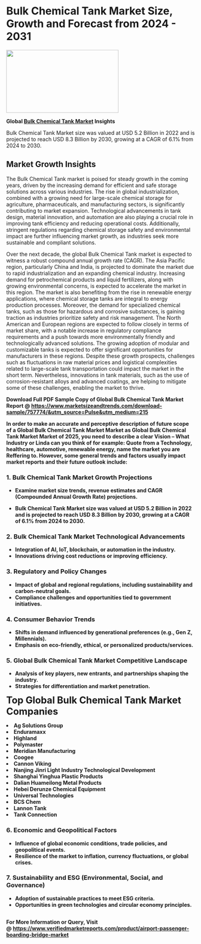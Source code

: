 <H1>Bulk Chemical Tank Market Size, Growth and Forecast from 2024 - 2031</H1><img class="aligncenter size-medium wp-image-584254" src="https://thirdeyenews.in/wp-content/uploads/2024/09/Global-Market-Research-300x168.jpeg" alt="" width="300" height="168" /><p><strong>Global&nbsp;<a href="https://www.marketsizeandtrends.com/download-sample/757774/&amp;utm_source=Pulse&amp;utm_medium=215">Bulk Chemical Tank Market</a> Insights</strong></p><p>Bulk Chemical Tank Market size was valued at USD 5.2 Billion in 2022 and is projected to reach USD 8.3 Billion by 2030, growing at a CAGR of 6.1% from 2024 to 2030.</p><p><h2>Market Growth Insights</h2> <p>The Bulk Chemical Tank market is poised for steady growth in the coming years, driven by the increasing demand for efficient and safe storage solutions across various industries. The rise in global industrialization, combined with a growing need for large-scale chemical storage for agriculture, pharmaceuticals, and manufacturing sectors, is significantly contributing to market expansion. Technological advancements in tank design, material innovation, and automation are also playing a crucial role in improving tank efficiency and reducing operational costs. Additionally, stringent regulations regarding chemical storage safety and environmental impact are further influencing market growth, as industries seek more sustainable and compliant solutions.</p> <p><strong></strong></p> <p>Over the next decade, the global Bulk Chemical Tank market is expected to witness a robust compound annual growth rate (CAGR). The Asia Pacific region, particularly China and India, is projected to dominate the market due to rapid industrialization and an expanding chemical industry. Increasing demand for petrochemical products and liquid fertilizers, along with growing environmental concerns, is expected to accelerate the market in this region. The market is also benefiting from the rise in renewable energy applications, where chemical storage tanks are integral to energy production processes. Moreover, the demand for specialized chemical tanks, such as those for hazardous and corrosive substances, is gaining traction as industries prioritize safety and risk management. The North American and European regions are expected to follow closely in terms of market share, with a notable increase in regulatory compliance requirements and a push towards more environmentally friendly and technologically advanced solutions. The growing adoption of modular and customizable tanks is expected to offer significant opportunities for manufacturers in these regions. Despite these growth prospects, challenges such as fluctuations in raw material prices and logistical complexities related to large-scale tank transportation could impact the market in the short term. Nevertheless, innovations in tank materials, such as the use of corrosion-resistant alloys and advanced coatings, are helping to mitigate some of these challenges, enabling the market to thrive. <p><strong></p><p><span class=""><strong>Download Full PDF Sample Copy of Global Bulk Chemical Tank Market Report</strong> @ <a href="https://www.marketsizeandtrends.com/download-sample/757774/&amp;utm_source=Pulse&amp;utm_medium=215" target="_blank">https://www.marketsizeandtrends.com/download-sample/757774/&amp;utm_source=Pulse&amp;utm_medium=215</a></span></p><p>In order to make an accurate and perceptive description of future scope of a Global&nbsp;Bulk Chemical Tank Market Market as Global&nbsp;Bulk Chemical Tank Market Market of 2025, you need to describe a clear Vision &ndash; What Industry or Linda can you think of for example: Quote from a Technology, healthcare, automotive, renewable energy, name the market you are Reffering to. However, some general trends and factors usually impact market reports and their future outlook include:</p><h3>1.&nbsp;<strong>Bulk Chemical Tank Market Growth Projections</strong></h3><ul><li>Examine market size trends, revenue estimates and CAGR (Compounded Annual Growth Rate) projections.</li><li><p>Bulk Chemical Tank Market size was valued at USD 5.2 Billion in 2022 and is projected to reach USD 8.3 Billion by 2030, growing at a CAGR of 6.1% from 2024 to 2030.</p></li></ul><h3>2.&nbsp;<strong>Bulk Chemical Tank Market Technological Advancements</strong></h3><ul><li>Integration of AI, IoT, blockchain, or automation in the industry.</li><li>Innovations driving cost reductions or improving efficiency.</li></ul><h3>3.&nbsp;<strong>Regulatory and Policy Changes</strong></h3><ul><li>Impact of global and regional regulations, including sustainability and carbon-neutral goals.</li><li>Compliance challenges and opportunities tied to government initiatives.</li></ul><h3>4.&nbsp;<strong>Consumer Behavior Trends</strong></h3><ul><li>Shifts in demand influenced by generational preferences (e.g., Gen Z, Millennials).</li><li>Emphasis on eco-friendly, ethical, or personalized products/services.</li></ul><h3>5.&nbsp;<strong>Global Bulk Chemical Tank Market Competitive Landscape</strong></h3><ul><li>Analysis of key players, new entrants, and partnerships shaping the industry.</li><li>Strategies for differentiation and market penetration.</li></ul><p data-pm-slice="1 1 []"><span style="color: inherit; font-family: inherit; font-size: 25px;">Top Global Bulk Chemical Tank Market Companies</span></p><div class="" data-test-id=""><p><li>Ag Solutions Group</li><li> Enduramaxx</li><li> Highland</li><li> Polymaster</li><li> Meridian Manufacturing</li><li> Coogee</li><li> Cannon Viking</li><li> Nanjing Jinri Light Industry Technological Development</li><li> Shanghai Yinghua Plastic Products</li><li> Dalian Huameilong Metal Products</li><li> Hebei Derunze Chemical Equipment</li><li> Universal Technologies</li><li> BCS Chem</li><li> Lannon Tank</li><li> Tank Connection</li></p></div><h3>6.&nbsp;<strong>Economic and Geopolitical Factors</strong></h3><ul><li>Influence of global economic conditions, trade policies, and geopolitical events.</li><li>Resilience of the market to inflation, currency fluctuations, or global crises.</li></ul><h3>7.&nbsp;<strong>Sustainability and ESG (Environmental, Social, and Governance)</strong></h3><ul><li>Adoption of sustainable practices to meet ESG criteria.</li><li>Opportunities in green technologies and circular economy principles.</li></ul><h2><strong style="font-size: 14px;">For More Information or Query, Visit @&nbsp;</strong><a style="background-color: #ffffff; font-size: 14px;" href="https://www.marketsizeandtrends.com/report/bulk-chemical-tank-market/" target="_blank">https://www.verifiedmarketreports.com/product/airport-passenger-boarding-bridge-market</a></h2>
